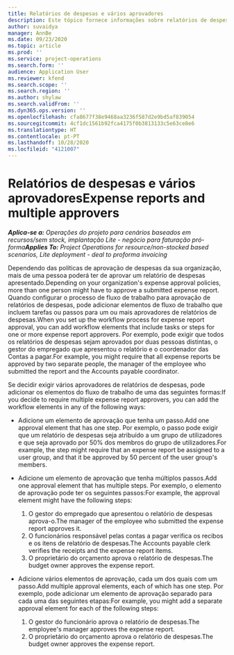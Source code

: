 ```yaml
---
title: Relatórios de despesas e vários aprovadores
description: Este tópico fornece informações sobre relatórios de despesas que requerem aprovação por mais de uma pessoa.
author: suvaidya
manager: AnnBe
ms.date: 09/23/2020
ms.topic: article
ms.prod: ''
ms.service: project-operations
ms.search.form: ''
audience: Application User
ms.reviewer: kfend
ms.search.scope: ''
ms.search.region: ''
ms.author: shylaw
ms.search.validFrom: ''
ms.dyn365.ops.version: ''
ms.openlocfilehash: cfa8677f38e9468aa3236f587d2e9bd5af839054
ms.sourcegitcommit: 4cf1dc1561b92fca4175f0b3813133c5e63ce8e6
ms.translationtype: HT
ms.contentlocale: pt-PT
ms.lasthandoff: 10/28/2020
ms.locfileid: "4121007"
---
```

# <a name="expense-reports-and-multiple-approvers"></a><span data-ttu-id="222fe-103">Relatórios de despesas e vários aprovadores</span><span class="sxs-lookup"><span data-stu-id="222fe-103">Expense reports and multiple approvers</span></span>

<span data-ttu-id="222fe-104">_**Aplica-se a:** Operações do projeto para cenários baseados em recursos/sem stock, implantação Lite - negócio para faturação pró-forma_</span><span class="sxs-lookup"><span data-stu-id="222fe-104">_**Applies To:** Project Operations for resource/non-stocked based scenarios, Lite deployment - deal to proforma invoicing_</span></span>

<span data-ttu-id="222fe-105">Dependendo das políticas de aprovação de despesas da sua organização, mais de uma pessoa poderá ter de aprovar um relatório de despesas apresentado.</span><span class="sxs-lookup"><span data-stu-id="222fe-105">Depending on your organization's expense approval policies, more than one person might have to approve a submitted expense report.</span></span> <span data-ttu-id="222fe-106">Quando configurar o processo de fluxo de trabalho para aprovação de relatórios de despesas, pode adicionar elementos de fluxo de trabalho que incluem tarefas ou passos para um ou mais aprovadores de relatórios de despesas.</span><span class="sxs-lookup"><span data-stu-id="222fe-106">When you set up the workflow process for expense report approval, you can add workflow elements that include tasks or steps for one or more expense report approvers.</span></span> <span data-ttu-id="222fe-107">Por exemplo, pode exigir que todos os relatórios de despesas sejam aprovados por duas pessoas distintas, o gestor do empregado que apresentou o relatório e o coordenador das Contas a pagar.</span><span class="sxs-lookup"><span data-stu-id="222fe-107">For example, you might require that all expense reports be approved by two separate people, the manager of the employee who submitted the report and the Accounts payable coordinator.</span></span>

<span data-ttu-id="222fe-108">Se decidir exigir vários aprovadores de relatórios de despesas, pode adicionar os elementos do fluxo de trabalho de uma das seguintes formas:</span><span class="sxs-lookup"><span data-stu-id="222fe-108">If you decide to require multiple expense report approvers, you can add the workflow elements in any of the following ways:</span></span>

- <span data-ttu-id="222fe-109">Adicione um elemento de aprovação que tenha um passo.</span><span class="sxs-lookup"><span data-stu-id="222fe-109">Add one approval element that has one step.</span></span> <span data-ttu-id="222fe-110">Por exemplo, o passo pode exigir que um relatório de despesas seja atribuído a um grupo de utilizadores e que seja aprovado por 50% dos membros do grupo de utilizadores.</span><span class="sxs-lookup"><span data-stu-id="222fe-110">For example, the step might require that an expense report be assigned to a user group, and that it be approved by 50 percent of the user group's members.</span></span>
- <span data-ttu-id="222fe-111">Adicione um elemento de aprovação que tenha múltiplos passos.</span><span class="sxs-lookup"><span data-stu-id="222fe-111">Add one approval element that has multiple steps.</span></span> <span data-ttu-id="222fe-112">Por exemplo, o elemento de aprovação pode ter os seguintes passos:</span><span class="sxs-lookup"><span data-stu-id="222fe-112">For example, the approval element might have the following steps:</span></span>

    1. <span data-ttu-id="222fe-113">O gestor do empregado que apresentou o relatório de despesas aprova-o.</span><span class="sxs-lookup"><span data-stu-id="222fe-113">The manager of the employee who submitted the expense report approves it.</span></span>
    2. <span data-ttu-id="222fe-114">O funcionários responsável pelas contas a pagar verifica os recibos e os itens de relatório de despesas.</span><span class="sxs-lookup"><span data-stu-id="222fe-114">The Accounts payable clerk verifies the receipts and the expense report items.</span></span>
    3. <span data-ttu-id="222fe-115">O proprietário do orçamento aprova o relatório de despesas.</span><span class="sxs-lookup"><span data-stu-id="222fe-115">The budget owner approves the expense report.</span></span>

- <span data-ttu-id="222fe-116">Adicione vários elementos de aprovação, cada um dos quais com um passo.</span><span class="sxs-lookup"><span data-stu-id="222fe-116">Add multiple approval elements, each of which has one step.</span></span> <span data-ttu-id="222fe-117">Por exemplo, pode adicionar um elemento de aprovação separado para cada uma das seguintes etapas:</span><span class="sxs-lookup"><span data-stu-id="222fe-117">For example, you might add a separate approval element for each of the following steps:</span></span>

    1. <span data-ttu-id="222fe-118">O gestor do funcionário aprova o relatório de despesas.</span><span class="sxs-lookup"><span data-stu-id="222fe-118">The employee's manager approves the expense report.</span></span>
    2. <span data-ttu-id="222fe-119">O proprietário do orçamento aprova o relatório de despesas.</span><span class="sxs-lookup"><span data-stu-id="222fe-119">The budget owner approves the expense report.</span></span>
